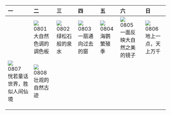 | 一                                                                                                                                                                      | 二                                                                                                                                                                        | 三                                                                                                                                                                          | 四                                                                                                                                                                     | 五                                                                                                                                                                        | 六                                                                                                                                                                       | 日                                                                                                                                                              |
|:-----------------------------------------------------------------------------------------------------------------------------------------------------------------------|:-------------------------------------------------------------------------------------------------------------------------------------------------------------------------|:---------------------------------------------------------------------------------------------------------------------------------------------------------------------------|:----------------------------------------------------------------------------------------------------------------------------------------------------------------------|:-------------------------------------------------------------------------------------------------------------------------------------------------------------------------|:------------------------------------------------------------------------------------------------------------------------------------------------------------------------|:---------------------------------------------------------------------------------------------------------------------------------------------------------------|
|                                                                                                                                                                        | [![](https://www.bing.com/th?id=OHR.CapitolButte_ZH-CN7707972988_320x240.jpg)](https://www.bing.com/th?id=OHR.CapitolButte_ZH-CN7707972988_UHD.jpg)<br>0801<br>大自然色调的调色板 | [![](https://www.bing.com/th?id=OHR.ZelenciSprings_ZH-CN8022746409_320x240.jpg)](https://www.bing.com/th?id=OHR.ZelenciSprings_ZH-CN8022746409_UHD.jpg)<br>0802<br>绿松石般的泉水 | [![](https://www.bing.com/th?id=OHR.GothicRuins_ZH-CN8317467997_320x240.jpg)](https://www.bing.com/th?id=OHR.GothicRuins_ZH-CN8317467997_UHD.jpg)<br>0803<br>一扇通向过去的窗 | [![](https://www.bing.com/th?id=OHR.AtlanticPuffin_ZH-CN8523220989_320x240.jpg)](https://www.bing.com/th?id=OHR.AtlanticPuffin_ZH-CN8523220989_UHD.jpg)<br>0804<br>海鹦繁殖季 | [![](https://www.bing.com/th?id=OHR.NaganoPond_ZH-CN8794832798_320x240.jpg)](https://www.bing.com/th?id=OHR.NaganoPond_ZH-CN8794832798_UHD.jpg)<br>0805<br>一面反映大自然之美的镜子 | [![](https://www.bing.com/th?id=OHR.BodieNC_ZH-CN9027999004_320x240.jpg)](https://www.bing.com/th?id=OHR.BodieNC_ZH-CN9027999004_UHD.jpg)<br>0806<br>地上一点，天上万千 |
| [![](https://www.bing.com/th?id=OHR.LiQiu2023_ZH-CN9197909278_320x240.jpg)](https://www.bing.com/th?id=OHR.LiQiu2023_ZH-CN9197909278_UHD.jpg)<br>0807<br>恍若童话世界，胜似人间仙境 | [![](https://www.bing.com/th?id=OHR.PandiZucchero_ZH-CN9833521922_320x240.jpg)](https://www.bing.com/th?id=OHR.PandiZucchero_ZH-CN9833521922_UHD.jpg)<br>0808<br>壮观的自然古迹 |                                                                                                                                                                            |                                                                                                                                                                       |                                                                                                                                                                          |                                                                                                                                                                         |                                                                                                                                                                |
|                                                                                                                                                                        |                                                                                                                                                                          |                                                                                                                                                                            |                                                                                                                                                                       |                                                                                                                                                                          |                                                                                                                                                                         |                                                                                                                                                                |
|                                                                                                                                                                        |                                                                                                                                                                          |                                                                                                                                                                            |                                                                                                                                                                       |                                                                                                                                                                          |                                                                                                                                                                         |                                                                                                                                                                |
|                                                                                                                                                                        |                                                                                                                                                                          |                                                                                                                                                                            |                                                                                                                                                                       |                                                                                                                                                                          |                                                                                                                                                                         |                                                                                                                                                                |